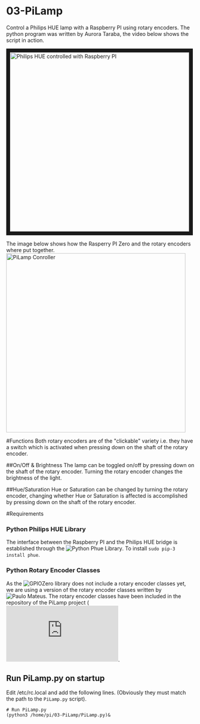 # 03-PiLamp
Control a Philips HUE lamp with a Raspberry PI using rotary encoders. The python program was written by Aurora Taraba, the video below shows the script in action.

<a href="http://www.youtube.com/watch?feature=player_embedded&v=3mecB9uydR0" target="_blank"><img src="http://img.youtube.com/vi/3mecB9uydR0/0.jpg" alt="Philips HUE controlled with Raspberry PI" width="480"  border="10" /></a>

The image below shows how the Rasperry PI Zero and the rotary encoders where put together.
<img src="https://github.com/tarababa/03-PiLamp/blob/master/img/RPiAndRotaryEncoders.JPG" alt="PiLamp Conroller" width="480">

#Functions
Both rotary encoders are of the "clickable" variety i.e. they have a switch which is activated when pressing down on the shaft of the rotary encoder.

##On/Off & Brightness
The lamp can be toggled on/off by pressing down on the shaft of the rotary encoder. Turning the rotary encoder changes the brightness of the light.

##Hue/Saturation
Hue or Saturation can be changed by turning the rotary encoder, changing whether Hue or Saturation is affected is accomplished by pressing down on the shaft of the rotary encoder.

#Requirements
### Python Philips HUE Library
The interface between the Raspberry PI and the Philips HUE bridge is established through the ![Python Phue Library](https://github.com/studioimaginaire/phue). To install ```sudo pip-3 install phue```.
### Python Rotary Encoder Classes
As the ![GPIOZero library](https://github.com/RPi-Distro/python-gpiozero) does not include a rotary encoder classes yet, we are  using a version of the rotary encoder classes written by ![Paulo Mateus](https://github.com/PedalPi/Physical/issues/1). The rotary encoder classes have been included in the repository of the PiLamp project (![rotaryEncoder.py](https://github.com/tarababa/03-PiLamp/blob/master/rotaryEncoder.py). 

## Run PiLamp.py on startup
Edit /etc/rc.local and add the following lines. (Obviously they must match the path to the `PiLamp.py` script).

```
# Run PiLamp.py
(python3 /home/pi/03-PiLamp/PiLamp.py)&
```
